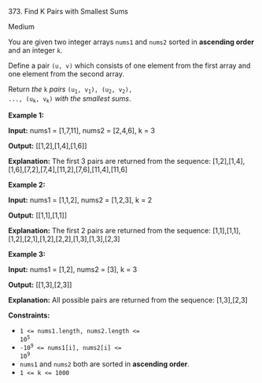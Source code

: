 ﻿373\. Find K Pairs with Smallest Sums

Medium

You are given two integer arrays `nums1` and `nums2` sorted in **ascending order** and an integer `k`.

Define a pair `(u, v)` which consists of one element from the first array and one element from the second array.

Return _the_ `k` _pairs_ <code>(u<sub>1</sub>, v<sub>1</sub>), (u<sub>2</sub>, v<sub>2</sub>), ..., (u<sub>k</sub>, v<sub>k</sub>)</code> _with the smallest sums_.

**Example 1:**

**Input:** nums1 = \[1,7,11\], nums2 = \[2,4,6\], k = 3

**Output:** \[\[1,2\],\[1,4\],\[1,6\]\]

**Explanation:** The first 3 pairs are returned from the sequence: \[1,2\],\[1,4\],\[1,6\],\[7,2\],\[7,4\],\[11,2\],\[7,6\],\[11,4\],\[11,6\]

**Example 2:**

**Input:** nums1 = \[1,1,2\], nums2 = \[1,2,3\], k = 2

**Output:** \[\[1,1\],\[1,1\]\]

**Explanation:** The first 2 pairs are returned from the sequence: \[1,1\],\[1,1\],\[1,2\],\[2,1\],\[1,2\],\[2,2\],\[1,3\],\[1,3\],\[2,3\]

**Example 3:**

**Input:** nums1 = \[1,2\], nums2 = \[3\], k = 3

**Output:** \[\[1,3\],\[2,3\]\]

**Explanation:** All possible pairs are returned from the sequence: \[1,3\],\[2,3\]

**Constraints:**

*   <code>1 <= nums1.length, nums2.length <= 10<sup>5</sup></code>
*   <code>-10<sup>9</sup> <= nums1[i], nums2[i] <= 10<sup>9</sup></code>
*   `nums1` and `nums2` both are sorted in **ascending order**.
*   `1 <= k <= 1000`